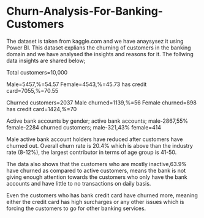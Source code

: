 # Churn-Analysis-For-Banking-Customers

The dataset is taken from kaggle.com and we have anaysysez it using Power BI. This dataset explians the churning of customers in the banking domain and we have analysed the insights and reasons for it. The follwing data insights are shared below;

Total customers=10,000

Male=5457,%=54.57
Female=4543,%=45.73
has credit card=7055,%=70.55


Churned customers=2037
Male churned=1139,%=56
Female churned=898
has credit card=1424,%=70

Active bank accounts by gender;
active bank accounts;
male-2867,55%
female-2284
churned customers;
male-321,43%
female=414

Male active bank account holders have reduced after customers have churned out.
Overall churn rate is 20.4% which is above than the industry rate (8-12%), the largest contributor in terms of age group is 41-50.

The data also shows that the customers who are mostly inactive,63.9% have churned as compared to active customers, means the bank is not giving enough attention towards the customers who only have the bank accounts and have little to no transactions on daily basis.

Even the customers who has bank credit card have churned more, meaning either the credit card has high surcharges or any other issues which is forcing the customers to go for other banking services.
